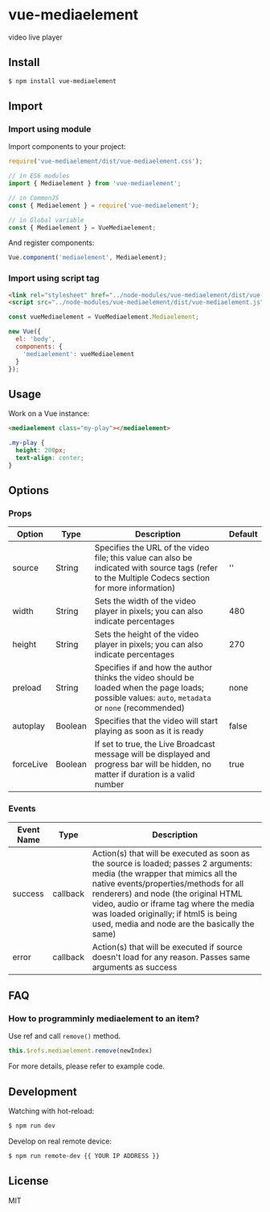 # vue-mediaelement
video live player

## Install

```bash
$ npm install vue-mediaelement
```

## Import

### Import using module

Import components to your project:

``` js
require('vue-mediaelement/dist/vue-mediaelement.css');

// in ES6 modules
import { Mediaelement } from 'vue-mediaelement';

// in CommonJS
const { Mediaelement } = require('vue-mediaelement');

// in Global variable
const { Mediaelement } = VueMediaelement;
```

And register components:

``` js
Vue.component('mediaelement', Mediaelement);
```

### Import using script tag

``` html
<link rel="stylesheet" href="../node-modules/vue-mediaelement/dist/vue-mediaelement.css" charset="utf-8">
<script src="../node-modules/vue-mediaelement/dist/vue-mediaelement.js"></script>
```

``` js
const vueMediaelement = VueMediaelement.Mediaelement;

new Vue({
  el: 'body',
  components: {
    'mediaelement': vueMediaelement
  }
});
```

## Usage

Work on a Vue instance:

```HTML
<mediaelement class="my-play"></mediaelement>
```

```CSS
.my-play {
  height: 200px;
  text-align: center;
}
```

## Options

### Props

| Option | Type | Description | Default |
| ----- | ----- | ----- | ----- |
| source | String | Specifies the URL of the video file; this value can also be indicated with source tags (refer to the Multiple Codecs section for more information) | '' |
| width | String | Sets the width of the video player in pixels; you can also indicate percentages | 480 |
| height | String | Sets the height of the video player in pixels; you can also indicate percentages | 270 |
| preload | String | Specifies if and how the author thinks the video should be loaded when the page loads; possible values: `auto`, `metadata` or `none` (recommended) | none |
| autoplay | Boolean | Specifies that the video will start playing as soon as it is ready | false |
| forceLive | Boolean | If set to true, the Live Broadcast message will be displayed and progress bar will be hidden, no matter if duration is a valid number | true |

### Events

| Event Name | Type | Description |
| ----- | ----- | ----- |
| success | callback | Action(s) that will be executed as soon as the source is loaded; passes 2 arguments: media (the wrapper that mimics all the native events/properties/methods for all renderers) and node (the original HTML video, audio or iframe tag where the media was loaded originally; if html5 is being used, media and node are the basically the same) |
| error | callback | Action(s) that will be executed if source doesn't load for any reason. Passes same arguments as success |


## FAQ

### How to programminly mediaelement to an item?

Use ref and call `remove()` method.

``` js
this.$refs.mediaelement.remove(newIndex)
```

For more details, please refer to example code.

## Development

Watching with hot-reload:

```bash
$ npm run dev
```

Develop on real remote device:

```bash
$ npm run remote-dev {{ YOUR IP ADDRESS }}
```

## License

MIT